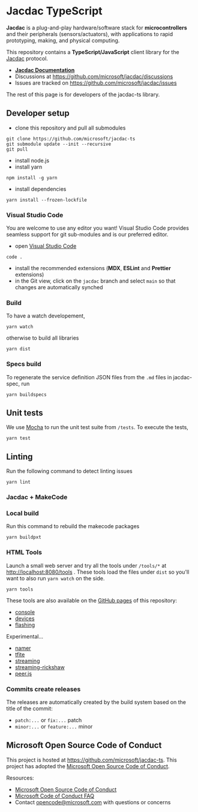 # Jacdac TypeScript

**Jacdac** is a plug-and-play hardware/software stack 
for **microcontrollers** and their peripherals (sensors/actuators), 
with applications to rapid prototyping, making, and physical computing. 

This repository contains a **TypeScript/JavaScript** client library for the [Jacdac](https://aka.ms/jacdac) protocol.

* **[Jacdac Documentation](https://aka.ms/jacdac/)**
* Discussions at https://github.com/microsoft/jacdac/discussions
* Issues are tracked on https://github.com/microsoft/jacdac/issues

The rest of this page is for developers of the jacdac-ts library.

## Developer setup

* clone this repository and pull all submodules
```
git clone https://github.com/microsoft/jacdac-ts
git submodule update --init --recursive
git pull
```
* install node.js
* install yarn
```
npm install -g yarn
```
* install dependencies
```
yarn install --frozen-lockfile
```

### Visual Studio Code

You are welcome to use any editor you want! Visual Studio Code
provides seamless support for git sub-modules and is our preferred editor.

* open [Visual Studio Code](https://code.visualstudio.com/)
```
code .
```
* install the recommended extensions (**MDX**, **ESLint** and **Prettier** extensions)
* in the Git view, click on the ``jacdac`` branch and select ``main`` so that changes are automatically synched

### Build

To have a watch developement,

```
yarn watch
```

otherwise to build all libraries

```
yarn dist
```

### Specs build

To regenerate the service definition JSON files from the ``.md`` files in jacdac-spec,
run

```
yarn buildspecs
```

## Unit tests

We use [Mocha](https://mochajs.org/) to run the unit test suite from ``/tests``. To execute the tests,

```
yarn test
```

## Linting

Run the following command to detect linting issues

```
yarn lint
```

### Jacdac + MakeCode

### Local build

Run this command to rebuild the makecode packages

```
yarn buildpxt
```

### HTML Tools

Launch a small web server and 
try all the tools under ``/tools/*`` at [http://localhost:8080/tools](http://localhost:8080/tools) . These tools load the files under ``dist`` so you'll want 
to also run ``yarn watch`` on the side.

```
yarn tools
```

These tools are also available on the [GitHub pages](https://microsoft.github.io/jacdac-ts/) of this repository:

* [console](https://microsoft.github.io/jacdac-ts/tools/console.html)
* [devices](https://microsoft.github.io/jacdac-ts/tools/devices.html)
* [flashing](https://microsoft.github.io/jacdac-ts/tools/flashing.html)

Experimental...

* [namer](https://microsoft.github.io/jacdac-ts/tools/namer.html)
* [tfite](https://microsoft.github.io/jacdac-ts/tools/tflite.html)
* [streaming](https://microsoft.github.io/jacdac-ts/tools/streaming.html)
* [streaming-rickshaw](https://microsoft.github.io/jacdac-ts/tools/streaming-rickshaw.html)
* [peer.js](https://microsoft.github.io/jacdac-ts/tools/peerjs.html)

### Commits create releases

The releases are automatically created by the build system based on the title of the commit:

* ``patch:...`` or ``fix:...``  patch
* ``minor:...`` or ``feature:...`` minor

## Microsoft Open Source Code of Conduct

This project is hosted at https://github.com/microsoft/jacdac-ts. 
This project has adopted the 
[Microsoft Open Source Code of Conduct](https://opensource.microsoft.com/codeofconduct/).

Resources:

- [Microsoft Open Source Code of Conduct](https://opensource.microsoft.com/codeofconduct/)
- [Microsoft Code of Conduct FAQ](https://opensource.microsoft.com/codeofconduct/faq/)
- Contact [opencode@microsoft.com](mailto:opencode@microsoft.com) with questions or concerns
